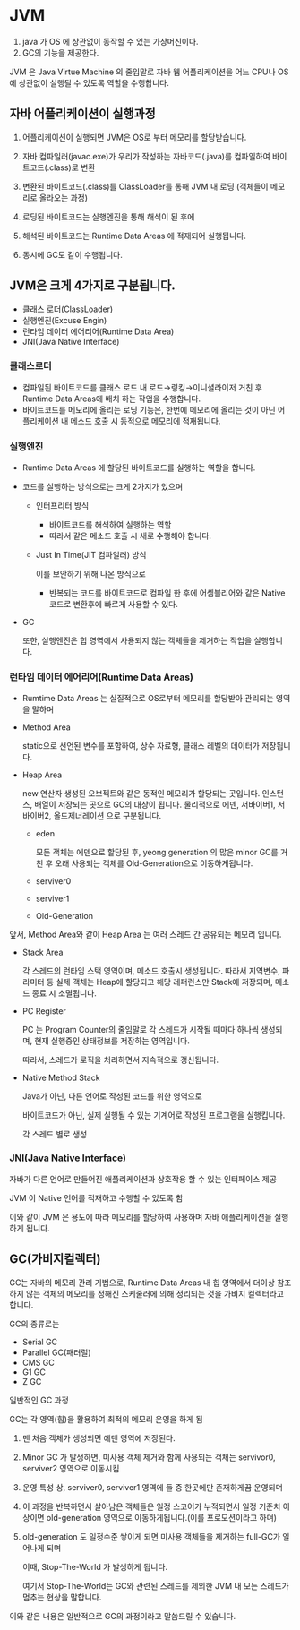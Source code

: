 
# JVM

1. java 가 OS 에 상관없이 동작할 수 있는 가상머신이다.
2. GC의 기능을 제공한다.

JVM 은 Java Virtue Machine 의 줄임말로
자바 웹 어플리케이션을 어느 CPU나 OS에 상관없이 실행될 수 있도록 역할을 수행합니다.

## 자바 어플리케이션이 실행과정

1. 어플리케이션이 실행되면 JVM은 OS로 부터 메모리를 할당받습니다.

2. 자바 컴파일러(javac.exe)가 우리가 작성하는 자바코드(.java)를 컴파일하여 바이트코드(.class)로 변환
3. 변환된 바이트코드(.class)를 ClassLoader를 통해 JVM 내 로딩 (객체들이 메모리로 올라오는 과정)
4. 로딩된 바이트코드는 실행엔진을 통해 해석이 된 후에
5. 해석된 바이트코드는 Runtime Data Areas 에 적재되어 실행됩니다.
6. 동시에 GC도 같이 수행됩니다.


## JVM은 크게 4가지로 구분됩니다.

- 클래스 로더(ClassLoader)
- 실행엔진(Excuse Engin)
- 런타임 데이터 에어리어(Runtime Data Area)
- JNI(Java Native Interface)


### 클래스로더

- 컴파일된 바이트코드를 클래스 로드 내 로드→링킹→이니셜라이저 거친 후 Runtime Data Areas에 배치 하는 작업을 수행합니다.
- 바이트코드를 메모리에 올리는 로딩 기능은, 한번에 메모리에 올리는 것이 아닌 어플리케이션 내 메소드 호출 시 동적으로 메모리에 적재됩니다.

### 실행엔진

- Runtime Data Areas 에 할당된 바이트코드를 실행하는 역할을 합니다.
- 코드를 실행하는 방식으로는 크게 2가지가 있으며
    - 인터프리터 방식
        - 바이트코드를 해석하여 실행하는 역할
        - 따라서 같은 메소드 호출 시 새로 수행해야 합니다.
    - Just In Time(JIT 컴파일러) 방식

      이를 보안하기 위해 나온 방식으로

        - 반복되는 코드를 바이트코드로 컴파일 한 후에 어셈블리어와 같은 Native 코드로 변환후에 빠르게 사용할 수 있다.
- GC

  또한, 실행엔진은 힙 영역에서 사용되지 않는 객체들을 제거하는 작업을 실행합니다.


### 런타임 데이터 에어리어(Runtime Data Areas)

- Rumtime Data Areas 는 실질적으로 OS로부터 메모리를 할당받아 관리되는 영역을 말하며


- Method Area

  static으로 선언된 변수를 포함하여, 상수 자료형, 클래스 레벨의 데이터가 저장됩니다.

- Heap Area

  new 연산자 생성된 오브젝트와 같은 동적인 메모리가 할당되는 곳입니다.
  인스턴스, 배열이 저장되는 곳으로 GC의 대상이 됩니다.
  물리적으로 에덴, 서바이버1, 서바이버2, 올드제너레이션 으로 구분됩니다.

    - eden

      모든 객체는 에덴으로 할당된 후, yeong generation 의 많은 minor GC를 거친 후 오래 사용되는 객체를 Old-Generation으로 이동하게됩니다.

    - serviver0
    - serviver1
    - Old-Generation

앞서, Method Area와 같이 Heap Area 는 여러 스레드 간 공유되는 메모리 입니다.

- Stack Area

  각 스레드의 런타임 스택 영역이며, 메소드 호출시 생성됩니다.
  따라서 지역변수, 파라미터 등 실제 객체는 Heap에 할당되고 해당 레퍼런스만 Stack에 저장되며,
  메소드 종료 시 소멸됩니다.

- PC Register

  PC 는 Program Counter의 줄임말로 각 스레드가 시작될 때마다 하나씩 생성되며,
  현재 실행중인 상태정보를 저장하는 영역입니다.

  따라서, 스레드가 로직을 처리하면서 지속적으로 갱신됩니다.


- Native Method Stack

  Java가 아닌, 다른 언어로 작성된 코드를 위한 영역으로

  바이트코드가 아닌, 실제 실행될 수 있는 기계어로 작성된 프로그램을 실행킵니다.

  각 스레드 별로 생성


### JNI(Java Native Interface)

자바가 다른 언어로 만들어진 애플리케이션과 상호작용 할 수 있는 인터페이스 제공

JVM 이 Native 언어를 적재하고 수행할 수 있도록 함

이와 같이 JVM 은 용도에 따라 메모리를 할당하여 사용하며 자바 애플리케이션을 실행하게 됩니다.

## GC(가비지컬렉터)

GC는 자바의 메모리 관리 기법으로, Runtime Data Areas 내 힙 영역에서 더이상 참조하지 않는 객체의 메모리를 정해진 스케줄러에 의해 정리되는 것을 가비지 컬렉터라고 합니다.

GC의 종류로는

- Serial GC
- Parallel GC(패러럴)
- CMS GC
- G1 GC
- Z GC

일반적인 GC 과정

GC는 각 영역(힙)을 활용하여 최적의 메모리 운영을 하게 됨

1. 맨 처음 객체가 생성되면 에덴 영역에 저장된다.
2. Minor GC 가 발생하면, 미사용 객체 제거와 함께 사용되는 객체는 servivor0, serviver2 영역으로 이동시킴
3. 운영 특성 상, serviver0, serviver1 영역에 둘 중 한곳에만 존재하게끔 운영되며
4. 이 과정을 반복하면서 살아남은 객체들은 일정 스코어가 누적되면서 일정 기준치 이상이면 old-generation 영역으로 이동하게됩니다.(이를 프로모션이라고 하며)
5. old-generation 도 일정수준 쌓이게 되면 미사용 객체들을 제거하는 full-GC가 일어나게 되며

   이때, Stop-The-World 가 발생하게 됩니다.

   여기서 Stop-The-World는
   GC와 관련된 스레드를 제외한 JVM 내 모든 스레드가 멈추는 현상을 말합니다.


이와 같은 내용은 일반적으로 GC의 과정이라고 말씀드릴 수 있습니다.